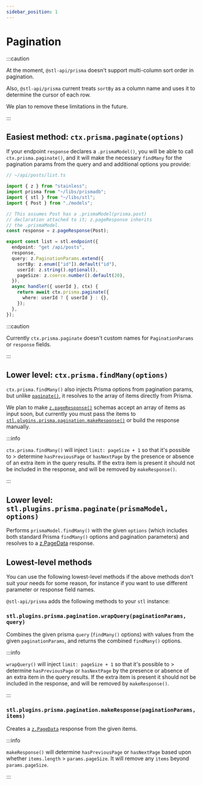 ```yaml
---
sidebar_position: 1
---
```


# Pagination

:::caution

At the moment, `@stl-api/prisma` doesn't support multi-column
sort order in pagination.

Also, `@stl-api/prisma` current treats `sortBy` as a column name
and uses it to determine the cursor of each row.

We plan to remove these limitations in the future.

:::

## Easiest method: `ctx.prisma.paginate(options)`

If your endpoint `response` declares a `.prismaModel()`, you will
be able to call `ctx.prisma.paginate()`, and it will make the
necessary `findMany` for the pagination params from the query and
and additional options you provide:

```ts
// ~/api/posts/list.ts

import { z } from "stainless";
import prisma from "~/libs/prismadb";
import { stl } from "~/libs/stl";
import { Post } from "./models";

// This assumes Post has a .prismaModel(prisma.post)
// declaration attached to it; z.pageResponse inherits
// the .prismaModel.
const response = z.pageResponse(Post);

export const list = stl.endpoint({
  endpoint: "get /api/posts",
  response,
  query: z.PaginationParams.extend({
    sortBy: z.enum(["id"]).default("id"),
    userId: z.string().optional(),
    pageSize: z.coerce.number().default(20),
  }),
  async handler({ userId }, ctx) {
    return await ctx.prisma.paginate({
      where: userId ? { userId } : {},
    });
  },
});
```

:::caution

Currently `ctx.prisma.paginate` doesn't custom names for `PaginationParams`
or `response` fields.

:::

## Lower level: `ctx.prisma.findMany(options)`

`ctx.prisma.findMany()` also injects Prisma options from pagination
params, but unlike [`paginate()`](#easiest-method-ctxprismapaginateoptions), it resolves to the array of items
directly from Prisma.

We plan to make [`z.pageResponse()`](/stl/pagination#zpageresponseitem)
schemas accept an array of items
as input soon, but currently you must pass the items to
[`stl.plugins.prisma.pagination.makeResponse()`](#stlpluginsprismapaginationmakeresponsepaginationparams-items)
or build the response manually.

:::info

`ctx.prisma.findMany()` will inject `limit: pageSize + 1` so that
it's possible to > determine `hasPreviousPage` or `hasNextPage` by
the presence or absence of an extra item in the query results.
If the extra item is present it should not be included in the
response, and will be removed by `makeResponse()`.

:::

## Lower level: `stl.plugins.prisma.paginate(prismaModel, options)`

Performs `prismaModel.findMany()` with the given `options` (which
includes both standard Prisma `findMany()` options and pagination
parameters) and resolves to a [z.PageData](/stl/pagination#zpagedatai) response.

## Lowest-level methods

You can use the following lowest-level methods if the above methods
don't suit your needs for some reason, for instance if you want
to use different parameter or response field names.

`@stl-api/prisma` adds the following methods to your `stl` instance:

### `stl.plugins.prisma.pagination.wrapQuery(paginationParams, query)`

Combines the given prisma `query` (`findMany()` options) with values
from the given `paginationParams`, and returns the combined `findMany()` options.

:::info

`wrapQuery()` will inject `limit: pageSize + 1` so that it's
possible to > determine `hasPreviousPage` or `hasNextPage` by
the presence or absence of an extra item in the query results.
If the extra item is present it should not be included in the
response, and will be removed by `makeResponse()`.

:::

### `stl.plugins.prisma.pagination.makeResponse(paginationParams, items)`

Creates a [`z.PageData`](/stl/pagination#zpagedatai) response from the given items.

:::info

`makeResponse()` will determine `hasPreviousPage` or `hasNextPage`
based upon whether `items.length` > `params.pageSize`.
It will remove any `items` beyond `params.pageSize`.

:::
